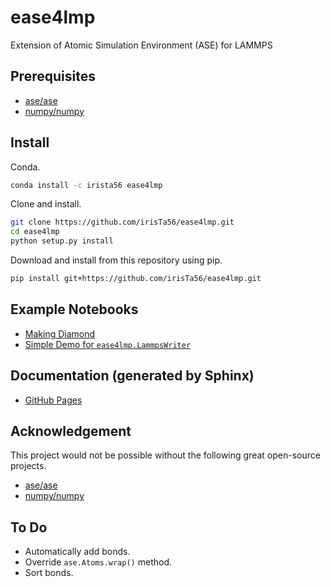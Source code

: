 # ease4lmp

Extension of Atomic Simulation Environment (ASE) for LAMMPS

## Prerequisites

* [ase/ase](https://gitlab.com/ase/ase)
* [numpy/numpy](https://github.com/numpy/numpy)

## Install

Conda.

```bash
conda install -c irista56 ease4lmp
```

Clone and install.

```bash
git clone https://github.com/irisTa56/ease4lmp.git
cd ease4lmp
python setup.py install
```

Download and install from this repository using pip.

```bash
pip install git+https://github.com/irisTa56/ease4lmp.git
```

## Example Notebooks

* [Making Diamond](https://nbviewer.jupyter.org/github/irisTa56/ease4lmp/blob/master/examples/making_diamond.ipynb)
* [Simple Demo for `ease4lmp.LammpsWriter`](https://nbviewer.jupyter.org/github/irisTa56/ease4lmp/blob/master/examples/lammps_writer.ipynb)

## Documentation (generated by Sphinx)

* [GitHub Pages](https://irista56.github.io/ease4lmp/)

## Acknowledgement

This project would not be possible without the following great open-source projects.

* [ase/ase](https://gitlab.com/ase/ase)
* [numpy/numpy](https://github.com/numpy/numpy)

## To Do

* Automatically add bonds.
* Override `ase.Atoms.wrap()` method.
* Sort bonds.
